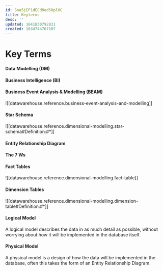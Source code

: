```yaml
---
id: Soa5jEP1dECd8ed50plOC
title: Keyterms
desc: ''
updated: 1641830792821
created: 1634744767107
---
```



# Key Terms

#### Data Modelling (DM)

#### Business Intelligence (BI)

#### Business Event Analysis & Modelling (BEAM)
![[datawarehouse.reference.business-event-analysis-and-modelling]]
#### Star Schema
![[datawarehouse.reference.dimensional-modelling.star-schema#Definition:#*]]
#### Entity Relationship Diagram

#### The 7 Ws

#### Fact Tables
![[datawarehouse.reference.dimensional-modelling.fact-table]]

#### Dimension Tables
![[datawarehouse.reference.dimensional-modelling.dimension-table#Definition:#*]]

#### Logical Model
A logical model describes the data in as much detail as possible, without worrying about how it will be implemented in the database itself.

#### Physical Model
A physical model is a design of how the data will be implemented in the database, often this takes the form of an Entity Relationship Diagram.
